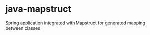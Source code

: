 # java-mapstruct
Spring application integrated with Mapstruct for generated mapping between classes

